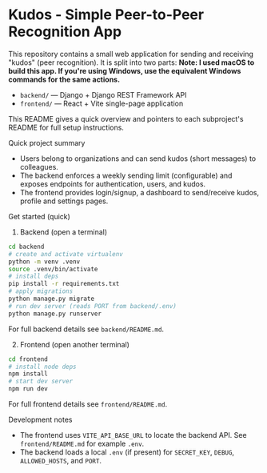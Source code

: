 # Kudos - Simple Peer-to-Peer Recognition App

This repository contains a small web application for sending and receiving "kudos" (peer recognition). It is split into two parts:
**Note: I used macOS to build this app. If you're using Windows, use the equivalent Windows commands for the same actions.**

- `backend/` — Django + Django REST Framework API
- `frontend/` — React + Vite single-page application

This README gives a quick overview and pointers to each subproject's README for full setup instructions.

Quick project summary
- Users belong to organizations and can send kudos (short messages) to colleagues.
- The backend enforces a weekly sending limit (configurable) and exposes endpoints for authentication, users, and kudos.
- The frontend provides login/signup, a dashboard to send/receive kudos, profile and settings pages.

Get started (quick)

1) Backend (open a terminal)

```bash
cd backend
# create and activate virtualenv
python -m venv .venv
source .venv/bin/activate
# install deps
pip install -r requirements.txt
# apply migrations
python manage.py migrate
# run dev server (reads PORT from backend/.env)
python manage.py runserver
```

For full backend details see `backend/README.md`.

2) Frontend (open another terminal)

```bash
cd frontend
# install node deps
npm install
# start dev server
npm run dev
```

For full frontend details see `frontend/README.md`.

Development notes
- The frontend uses `VITE_API_BASE_URL` to locate the backend API. See `frontend/README.md` for example `.env`.
- The backend loads a local `.env` (if present) for `SECRET_KEY`, `DEBUG`, `ALLOWED_HOSTS`, and `PORT`.
